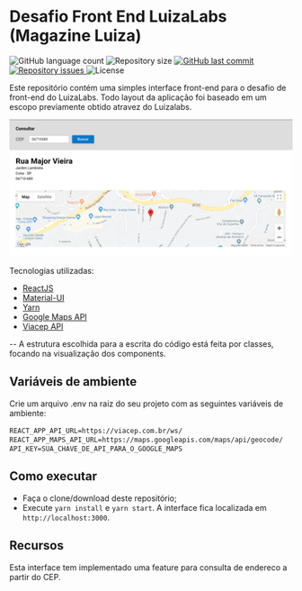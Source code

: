 # Desafio Front End LuizaLabs (Magazine Luiza)
<p align="left">
  <img alt="GitHub language count" src="https://img.shields.io/github/languages/count/Relirk/luizalabs-challenge-cepMap-frontend">

  <img alt="Repository size" src="https://img.shields.io/github/repo-size/Relirk/luizalabs-challenge-cepMap-frontend">
  
  <a href="https://github.com/Relirk/luizalabs-challenge-cepMap-frontend/commits/master">
    <img alt="GitHub last commit" src="https://img.shields.io/github/last-commit/Relirk/luizalabs-challenge-cepMap-frontend">
  </a>

  <a href="https://github.com/Relirk/luizalabs-challenge-cepMap-frontend/issues">
    <img alt="Repository issues" src="https://img.shields.io/github/issues/Relirk/luizalabs-challenge-cepMap-frontend">
  </a>

  <img alt="License" src="https://img.shields.io/badge/license-MIT-brightgreen">
</p>

Este repositório contém uma simples interface front-end para o desafio de front-end do LuizaLabs.
Todo layout da aplicação foi baseado em um escopo previamente obtido atravez do Luizalabs.

![Screenshot 1](luizalabs.png)

Tecnologias utilizadas:
* [ReactJS](https://reactjs.org/)
* [Material-UI](https://material-ui.com/)
* [Yarn](https://yarnpkg.com/)
* [Google Maps API](https://cloud.google.com/maps-platform/?hl=pt-br)
* [Viacep API](https://viacep.com.br/)

-- A estrutura escolhida para a escrita do código está feita por classes, focando na visualização dos components.

## Variáveis de ambiente
Crie um arquivo .env na raiz do seu projeto com as seguintes variáveis de ambiente:

```
REACT_APP_API_URL=https://viacep.com.br/ws/
REACT_APP_MAPS_API_URL=https://maps.googleapis.com/maps/api/geocode/
API_KEY=SUA_CHAVE_DE_API_PARA_O_GOOGLE_MAPS
```

## Como executar
- Faça o clone/download deste repositório;
- Execute `yarn install` e `yarn start`. A interface fica localizada em `http://localhost:3000`.

## Recursos
Esta interface tem implementado uma feature para consulta de endereco a partir do CEP.
